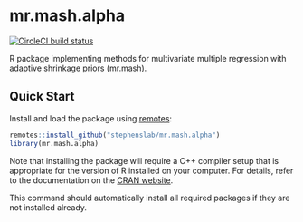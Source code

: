 # mr.mash.alpha

[![CircleCI build status](https://circleci.com/gh/stephenslab/mr.mash.alpha.svg?style=svg)](https://circleci.com/gh/stephenslab/mr.mash.alpha)

R package implementing methods for multivariate multiple regression
with adaptive shrinkage priors (mr.mash).

## Quick Start

Install and load the package using [remotes][remotes]:

```R
remotes::install_github("stephenslab/mr.mash.alpha")
library(mr.mash.alpha)
```

Note that installing the package will require a C++ compiler setup
that is appropriate for the version of R installed on your
computer. For details, refer to the documentation on the
[CRAN website][cran].

This command should automatically install all required packages if
they are not installed already.

[remotes]: https://github.com/r-lib/remotes
[cran]: https://cran.r-project.org
